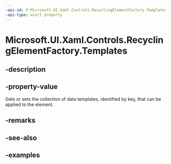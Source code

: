 ```yaml
---
-api-id: P:Microsoft.UI.Xaml.Controls.RecyclingElementFactory.Templates
-api-type: winrt property
---
```


# Microsoft.UI.Xaml.Controls.RecyclingElementFactory.Templates

<!--
public System.Collections.Generic.IDictionary<string,Windows.UI.Xaml.DataTemplate> Templates { get; set; }
-->

## -description

## -property-value

Gets or sets the collection of data templates, identified by key, that can be applied to the element.

## -remarks

## -see-also

## -examples

